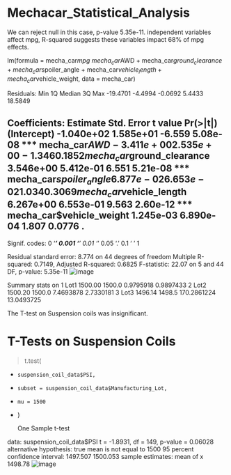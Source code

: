 # Mechacar_Statistical_Analysis

We can reject null in this case, p-value 5.35e-11. independent variables affect mpg, R-squared suggests these variables impact 68% of mpg effects.

lm(formula = mecha_car$mpg ~ mecha_car$AWD + mecha_car$ground_clearance + 
    mecha_car$spoiler_angle + mecha_car$vehicle_length + mecha_car$vehicle_weight, 
    data = mecha_car)

Residuals:
     Min       1Q   Median       3Q      Max 
-19.4701  -4.4994  -0.0692   5.4433  18.5849 

Coefficients:
                             Estimate Std. Error t value Pr(>|t|)    
(Intercept)                -1.040e+02  1.585e+01  -6.559 5.08e-08 ***
mecha_car$AWD              -3.411e+00  2.535e+00  -1.346   0.1852    
mecha_car$ground_clearance  3.546e+00  5.412e-01   6.551 5.21e-08 ***
mecha_car$spoiler_angle     6.877e-02  6.653e-02   1.034   0.3069    
mecha_car$vehicle_length    6.267e+00  6.553e-01   9.563 2.60e-12 ***
mecha_car$vehicle_weight    1.245e-03  6.890e-04   1.807   0.0776 .  
---
Signif. codes:  0 ‘***’ 0.001 ‘**’ 0.01 ‘*’ 0.05 ‘.’ 0.1 ‘ ’ 1

Residual standard error: 8.774 on 44 degrees of freedom
Multiple R-squared:  0.7149,	Adjusted R-squared:  0.6825 
F-statistic: 22.07 on 5 and 44 DF,  p-value: 5.35e-11
![image](https://user-images.githubusercontent.com/76413899/120743944-8d19ad80-c4bf-11eb-9cbb-cdcc9fd87abb.png)

Summary stats on 
1
Lot1
1500.00
1500.0
0.9795918
0.9897433
2
Lot2
1500.20
1500.0
7.4693878
2.7330181
3
Lot3
1496.14
1498.5
170.2861224
13.0493725


The T-test on Suspension coils was insignificant. 
# T-Tests on Suspension Coils
> t.test(
+     suspension_coil_data$PSI,
+     subset = suspension_coil_data$Manufacturing_Lot,
+     mu = 1500
+ )

	One Sample t-test

data:  suspension_coil_data$PSI
t = -1.8931, df = 149, p-value = 0.06028
alternative hypothesis: true mean is not equal to 1500
95 percent confidence interval:
 1497.507 1500.053
sample estimates:
mean of x 
  1498.78
![image](https://user-images.githubusercontent.com/76413899/120743899-7d9a6480-c4bf-11eb-90f7-597daa860b76.png)


